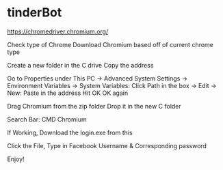 # tinderBot

https://chromedriver.chromium.org/

Check type of Chrome Download Chromium based off of current chrome type

Create a new folder in the C drive Copy the address

Go to Properties under This PC -> Advanced System Settings -> Environment Variables -> System Variables: Click Path in the box -> Edit -> New: Paste in the address Hit OK OK again

Drag Chromium from the zip folder Drop it in the new C folder

Search Bar: CMD Chromium

If Working, Download the login.exe from this

Click the File, Type in Facebook Username & Corresponding password

Enjoy!
